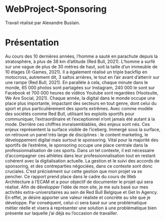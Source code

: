 # WebProject-Sponsoring
Travail réalisé par Alexandre Buslain.

# Présentation
Au cours des 10 dernières années, l’homme a sauté en parachute depuis la stratosphère, à
plus de 38 km d’altitude (Red Bull, 2021). L’homme a surfé sur une vague de plus de 30 mètres
de haut, soit la taille d’un immeuble de 10 étages (X-Games, 2021). Il a également réalisé un
triple backflip en motocross, autrement dit, 3 saltos arrières, le tout en l’air avant d’atterrir
sur une rampe (Red Bull, 2021). En parallèle à cela, chaque minute dans le monde, 65 000
photos sont partagées sur Instagram, 240 000 le sont sur Facebook et 700 000 heures de
vidéos Youtube sont regardées (Hootsuite, We Are Social, 2021). Chaque année, la digital dans
le monde occupe une place plus importante, impactant des secteurs en tout genre, dont celui
du sport et plus particulièrement des sports extrêmes. Avec comme modèle des sociétés
comme Red Bull, utilisant les exploits sportifs pour communiquer, l’extraordinaire et
l’exceptionnel n’ont jamais été autant à la mode. Derrière ces chiffres invraisemblables, des
enjeux sont nés.
Ces enjeux représentent la surface visible de l’iceberg. Immergé sous la surface, on retrouve
un panel très large de disciplines : le content marketing, le développement digital mais surtout
le sponsoring. Vital pour la majorité des sportifs de l’extrême, le sponsoring occupe une place
centrale dans la professionnalisation de ces sports. Dans un tel contexte, il est nécessaire
d’accompagner ces athlètes dans leur professionnalisation tout en restant cohérent avec la
digitalisation actuelle. La gestion et le suivi des accords de sponsoring, et des contreparties
négociées, dans ce contexte sont donc cruciales. C’est précisément sur cette gestion que mon
projet va se pencher.
Ce rapport prend place dans le cadre du cours de Web Architecture à l’ECAM et a pour objectif
de documenter le projet qui sera réalisé. Afin de développer l’idée de mon site, je me suis
basé sur mes activités extra-universitaires au sein de Red Bull Belgique et Get In Agency. En
effet, je désire apporter une valeur réaliste et concrète au site que je développe. Par
conséquent, celui-ci sera basé sur une problématique métier réelle et visera à représenter
une solution à une problématique bien présente sur laquelle j’ai déjà eu l’occasion de
travailler. 